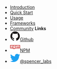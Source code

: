 - [Introduction](/)
- [Quick Start](quick-start.md)
- [Usage](usage.md)
- [Frameworks](frameworks.md)
- [Community](community.md)
**Links**
- [![Github](assets/img/github.svg)Github](https://github.com/spencerlabs/create-jam)
- [![NPM](assets/img/npm.svg)NPM](https://www.npmjs.com/package/create-jam)
- [![Twitter](assets/img/twitter.svg)@spencer_labs](http://twitter.com/spencer_labs)
